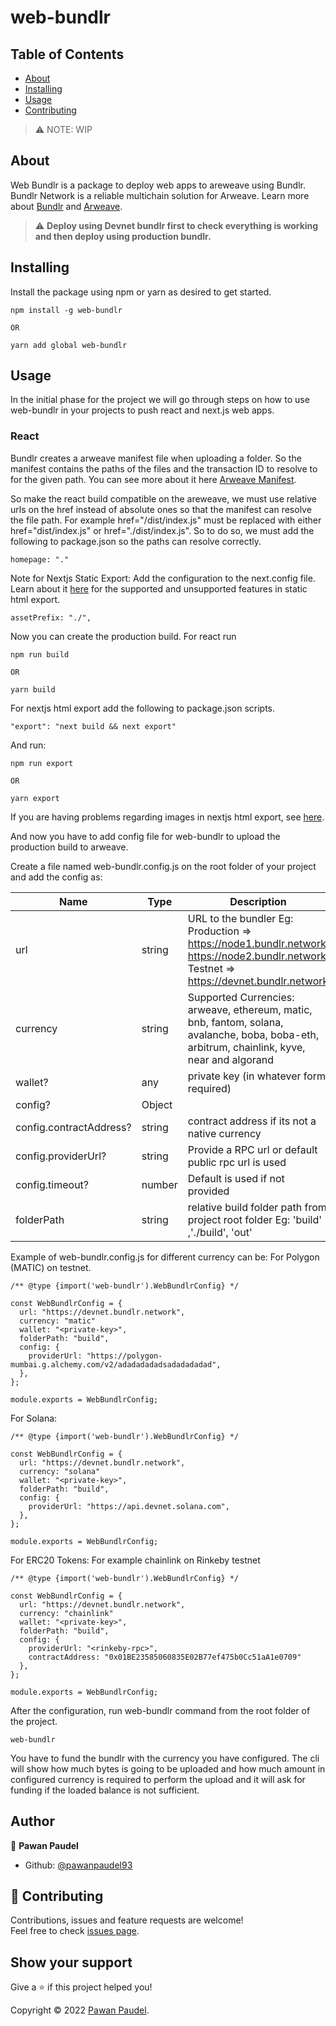 # web-bundlr

## Table of Contents

- [About](#about)
- [Installing](#installing)
- [Usage](#usage)
- [Contributing](#contributing)

> :warning: NOTE: WIP

## About <a name = "about"></a>

Web Bundlr is a package to deploy web apps to areweave using Bundlr. Bundlr Network is a reliable multichain solution for Arweave.
Learn more about [Bundlr](https://bundlr.network/) and [Arweave](https://www.arweave.org/).

> :warning: **Deploy using Devnet bundlr first to check everything is working and then deploy using production bundlr.**


## Installing <a name = "installing"></a>

Install the package using npm or yarn as desired to get started.
```
npm install -g web-bundlr

OR

yarn add global web-bundlr
```

## Usage <a name = "usage"></a>

In the initial phase for the project we will go through steps on how to use web-bundlr in your projects to push react and next.js web apps.

### React
Bundlr creates a arweave manifest file when uploading a folder. So the manifest contains the paths of the files and the transaction ID to resolve to for the given path. You can see more about it here [Arweave Manifest](https://github.com/ArweaveTeam/arweave/blob/master/doc/path-manifest-schema.md).

So make the react build compatible on the areweave, we must use relative urls on the href instead of absolute ones so that the manifest can resolve the file path. For example href="/dist/index.js" must be replaced with either href="dist/index.js" or href="./dist/index.js". So to do so, we must add the following to package.json so the paths can resolve correctly.
```
homepage: "."
```
Note for Nextjs Static Export: Add the configuration to the next.config file.
Learn about it [here](https://nextjs.org/docs/advanced-features/static-html-export) for the supported and unsupported features in static html export.
```
assetPrefix: "./",
```

Now you can create the production build. For react run
```
npm run build

OR

yarn build
```
For nextjs html export add the following to package.json scripts.
```
"export": "next build && next export"
```
And run: 
```
npm run export

OR

yarn export
```
If you are having problems regarding images in nextjs html export, see [here](https://stackoverflow.com/questions/65487914/error-image-optimization-using-next-js-default-loader-is-not-compatible-with-n).

And now you have to add config file for web-bundlr to upload the production build to arweave.

Create a file named web-bundlr.config.js on the root folder of your project and add the config as:

|  Name | Type   | Description   |
| ------------ | ------------ | ------------ |
|  url | string  |  URL to the bundler Eg: Production => https://node1.bundlr.network, https://node2.bundlr.network Testnet => https://devnet.bundlr.network |
|   currency	| string  |  Supported Currencies: arweave, ethereum, matic, bnb, fantom, solana, avalanche, boba, boba-eth, arbitrum, chainlink, kyve, near and algorand |
|  wallet? |  any |  private key (in whatever form required)|
| config?  |  Object |   |
| config.contractAddress?	  |  string |  contract address if its not a native currency |
|  config.providerUrl?	 | string  |  Provide a RPC url or default public rpc url is used |
|config.timeout?	| number	| Default is used if not provided	|
|folderPath	|	string	|	relative build folder path from project root folder Eg: 'build' ,'./build', 'out'	|

Example of web-bundlr.config.js for different currency can be:
For Polygon (MATIC) on testnet.

```
/** @type {import('web-bundlr').WebBundlrConfig} */

const WebBundlrConfig = {
  url: "https://devnet.bundlr.network",
  currency: "matic"
  wallet: "<private-key>",
  folderPath: "build",
  config: {
    providerUrl: "https://polygon-mumbai.g.alchemy.com/v2/adadadadadsadadadadad",
  },
};

module.exports = WebBundlrConfig;
```

For Solana:

```
/** @type {import('web-bundlr').WebBundlrConfig} */

const WebBundlrConfig = {
  url: "https://devnet.bundlr.network",
  currency: "solana"
  wallet: "<private-key>",
  folderPath: "build",
  config: {
    providerUrl: "https://api.devnet.solana.com",
  },
};

module.exports = WebBundlrConfig;
```

For ERC20 Tokens: For example chainlink on Rinkeby testnet
```
/** @type {import('web-bundlr').WebBundlrConfig} */

const WebBundlrConfig = {
  url: "https://devnet.bundlr.network",
  currency: "chainlink"
  wallet: "<private-key>",
  folderPath: "build",
  config: {
    providerUrl: "<rinkeby-rpc>",
	contractAddress: "0x01BE23585060835E02B77ef475b0Cc51aA1e0709"
  },
};

module.exports = WebBundlrConfig;
```

After the configuration, run web-bundlr command from the root folder of the project.

```
web-bundlr
```
You have to fund the bundlr with the currency you have configured. The cli will show how much bytes is going to be uploaded and how much amount in configured currency is required to perform the upload and it will ask for funding if the loaded balance is not sufficient.

## Author

👤 **Pawan Paudel**

- Github: [@pawanpaudel93](https://github.com/pawanpaudel93)

## 🤝 Contributing <a name = "contributing"></a>

Contributions, issues and feature requests are welcome!<br />Feel free to check [issues page](https://github.com/pawanpaudel93/web-bundlr/issues).

## Show your support

Give a ⭐️ if this project helped you!

Copyright © 2022 [Pawan Paudel](https://github.com/pawanpaudel93).<br />